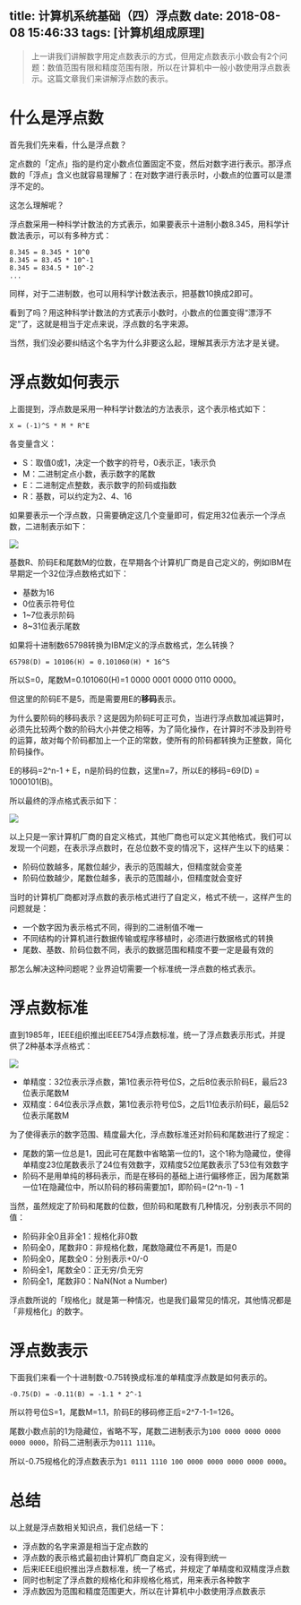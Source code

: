 title: 计算机系统基础（四）浮点数
date: 2018-08-08 15:46:33
tags: [计算机组成原理]
---

> 上一讲我们讲解数字用定点数表示的方式，但用定点数表示小数会有2个问题：数值范围有限和精度范围有限，所以在计算机中一般小数使用浮点数表示。这篇文章我们来讲解浮点数的表示。

# 什么是浮点数

首先我们先来看，什么是浮点数？

定点数的「定点」指的是约定小数点位置固定不变，然后对数字进行表示。那浮点数的「浮点」含义也就容易理解了：在对数字进行表示时，小数点的位置可以是漂浮不定的。

这怎么理解呢？

浮点数采用一种科学计数法的方式表示，如果要表示十进制小数8.345，用科学计数法表示，可以有多种方式：

```
8.345 = 8.345 * 10^0
8.345 = 83.45 * 10^-1
8.345 = 834.5 * 10^-2
...
```

同样，对于二进制数，也可以用科学计数法表示，把基数10换成2即可。

看到了吗？用这种科学计数法的方式表示小数时，小数点的位置变得“漂浮不定“了，这就是相当于定点来说，浮点数的名字来源。

当然，我们没必要纠结这个名字为什么非要这么起，理解其表示方法才是关键。

<!-- more -->

# 浮点数如何表示

上面提到，浮点数是采用一种科学计数法的方法表示，这个表示格式如下：

```
X = (-1)^S * M * R^E
```

各变量含义：

- S：取值0或1，决定一个数字的符号，0表示正，1表示负
- M：二进制定点小数，表示数字的尾数
- E：二进制定点整数，表示数字的阶码或指数
- R：基数，可以约定为2、4、16

如果要表示一个浮点数，只需要确定这几个变量即可，假定用32位表示一个浮点数，二进制表示如下：

![](https://kaito-blog-1253469779.cos.ap-beijing.myqcloud.com/1533634548.png?imageMogr2/thumbnail/!70p)

基数R、阶码E和尾数M的位数，在早期各个计算机厂商是自己定义的，例如IBM在早期定一个32位浮点数格式如下：

- 基数为16
- 0位表示符号位
- 1~7位表示阶码
- 8~31位表示尾数

如果将十进制数65798转换为IBM定义的浮点数格式，怎么转换？

```
65798(D) = 10106(H) = 0.101060(H) * 16^5
```

所以S=0，尾数M=0.101060(H)=1 0000 0001 0000 0110 0000。

但这里的阶码E不是5，而是需要用E的**移码**表示。

为什么要阶码的移码表示？这是因为阶码E可正可负，当进行浮点数加减运算时，必须先比较两个数的阶码大小并使之相等，为了简化操作，在计算时不涉及到符号的运算，故对每个阶码都加上一个正的常数，使所有的阶码都转换为正整数，简化阶码操作。

E的移码=2^n-1 + E，n是阶码的位数，这里n=7，所以E的移码=69(D) = 1000101(B)。

所以最终的浮点格式表示如下：

![](https://kaito-blog-1253469779.cos.ap-beijing.myqcloud.com/1533637553.png?imageMogr2/thumbnail/!70p)

以上只是一家计算机厂商的自定义格式，其他厂商也可以定义其他格式，我们可以发现一个问题，在表示浮点数时，在总位数不变的情况下，这样产生以下的结果：

- 阶码位数越多，尾数位越少，表示的范围越大，但精度就会变差
- 阶码位数越少，尾数位越多，表示的范围越小，但精度就会变好

当时的计算机厂商都对浮点数的表示格式进行了自定义，格式不统一，这样产生的问题就是：

- 一个数字因为表示格式不同，得到的二进制值不唯一
- 不同结构的计算机进行数据传输或程序移植时，必须进行数据格式的转换
- 尾数、基数、阶码位数不同，表示的数据范围和精度不要一定是最有效的

那怎么解决这种问题呢？业界迫切需要一个标准统一浮点数的格式表示。

# 浮点数标准

直到1985年，IEEE组织推出IEEE754浮点数标准，统一了浮点数表示形式，并提供了2种基本浮点格式：

![](https://kaito-blog-1253469779.cos.ap-beijing.myqcloud.com/1533711485.png?imageMogr2/thumbnail/!70p)

- 单精度：32位表示浮点数，第1位表示符号位S，之后8位表示阶码E，最后23位表示尾数M
- 双精度：64位表示浮点数，第1位表示符号位S，之后11位表示阶码E，最后52位表示尾数M

为了使得表示的数字范围、精度最大化，浮点数标准还对阶码和尾数进行了规定：

- 尾数的第一位总是1，因此可在尾数中省略第一位的1，这个1称为隐藏位，使得单精度23位尾数表示了24位有效数字，双精度52位尾数表示了53位有效数字
- 阶码不是用单纯的移码表示，而是在移码的基础上进行偏移修正，因为尾数第一位1在隐藏位中，所以阶码的移码需要加1，即阶码=(2^n-1) - 1

当然，虽然规定了阶码和尾数的位数，但阶码和尾数有几种情况，分别表示不同的值：

- 阶码非全0且非全1：规格化非0数
- 阶码全0，尾数非0：非规格化数，尾数隐藏位不再是1，而是0
- 阶码全0，尾数全0：分别表示+0/-0
- 阶码全1，尾数全0：正无穷/负无穷
- 阶码全1，尾数非0：NaN(Not a Number)

浮点数所说的「规格化」就是第一种情况，也是我们最常见的情况，其他情况都是「非规格化」的数字。

# 浮点数表示

下面我们来看一个十进制数-0.75转换成标准的单精度浮点数是如何表示的。

```
-0.75(D) = -0.11(B) = -1.1 * 2^-1
```

所以符号位S=1，尾数M=1.1，阶码E的移码修正后=2^7-1-1=126。

尾数小数点前的1为隐藏位，省略不写，尾数二进制表示为`100 0000 0000 0000 0000 0000`，阶码二进制表示为`0111 1110`。

所以-0.75规格化的浮点数表示为`1 0111 1110 100 0000 0000 0000 0000 0000`。

# 总结

以上就是浮点数相关知识点，我们总结一下：

- 浮点数的名字来源是相当于定点数的
- 浮点数的表示格式最初由计算机厂商自定义，没有得到统一
- 后来IEEE组织推出浮点数标准，统一了格式，并规定了单精度和双精度浮点数
- 同时也制定了浮点数的规格化和非规格化格式，用来表示各种数字
- 浮点数因为范围和精度范围更大，所以在计算机中小数使用浮点数表示






